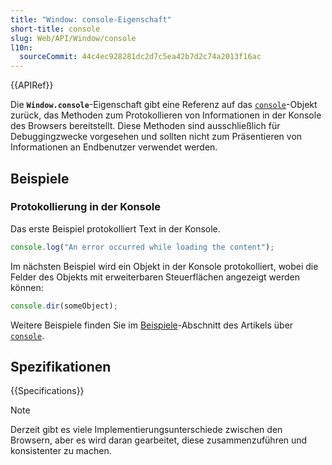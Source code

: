 ```yaml
---
title: "Window: console-Eigenschaft"
short-title: console
slug: Web/API/Window/console
l10n:
  sourceCommit: 44c4ec928281dc2d7c5ea42b7d2c74a2013f16ac
---
```


{{APIRef}}

Die **`Window.console`**-Eigenschaft gibt eine Referenz auf das [`console`](/de/docs/Web/API/Console)-Objekt zurück, das Methoden zum Protokollieren von Informationen in der Konsole des Browsers bereitstellt. Diese Methoden sind ausschließlich für Debuggingzwecke vorgesehen und sollten nicht zum Präsentieren von Informationen an Endbenutzer verwendet werden.

## Beispiele

### Protokollierung in der Konsole

Das erste Beispiel protokolliert Text in der Konsole.

```js
console.log("An error occurred while loading the content");
```

Im nächsten Beispiel wird ein Objekt in der Konsole protokolliert, wobei die Felder des Objekts mit erweiterbaren Steuerflächen angezeigt werden können:

```js
console.dir(someObject);
```

Weitere Beispiele finden Sie im [Beispiele](/de/docs/Web/API/console#examples)-Abschnitt des Artikels über [`console`](/de/docs/Web/API/console).

## Spezifikationen

{{Specifications}}

> [!NOTE]
> Derzeit gibt es viele Implementierungsunterschiede zwischen den Browsern, aber es wird daran gearbeitet, diese zusammenzuführen und konsistenter zu machen.
